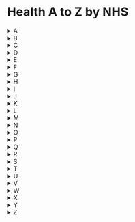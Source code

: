 # Health A to Z by NHS

<details>
<summary>A</summary>

- [x] [AAA](abdominal-aortic-aneurysm.md)
- [x] [AAA screening](abdominal-aortic-aneurysm-screening.md)
- [x] [Abdominal aortic aneurysm](abdominal-aortic-aneurysm.md)
- [x] [Abdominal aortic aneurysm screening](abdominal-aortic-aneurysm-screening.md)
- [x] Abortion
- [ ] Abscess
- [ ] Acanthosis nigricans
- [ ] Achalasia
- [ ] Acid and chemical burns
- [ ] Acid reflux in babies
- [ ] Acne
- [ ] Acoustic neuroma (vestibular schwannoma)
- [ ] Acromegaly
- [ ] Actinic keratoses (solar keratoses)
- [ ] Actinomycosis
- [ ] Acupuncture
- [ ] Acute cholecystitis
- [ ] Acute kidney injury
- [ ] Acute lymphoblastic leukaemia
- [ ] Acute myeloid leukaemia
- [ ] Acute pancreatitis
- [ ] Acute respiratory distress syndrome
- [ ] Addison's disease
- [ ] Adenoidectomy
- [ ] Age-related cataracts
- [ ] Age-related macular degeneration (AMD)
- [ ] Agoraphobia
- [ ] Air or gas embolism
- [ ] Albinism
- [ ] Alcohol misuse
- [ ] Alcohol poisoning
- [ ] Alcohol-related liver disease
- [ ] Alexander technique
- [ ] Alkaptonuria
- [ ] Allergic rhinitis
- [ ] Allergies
- [ ] Altitude sickness
- [ ] Alzheimer's disease
- [ ] Amblyopia
- [ ] Amnesia
- [ ] Amniocentesis
- [ ] Amputation
- [ ] Amyloidosis
- [ ] Anabolic steroid misuse
- [ ] Anaemia (iron deficiency)
- [ ] Anaemia (vitamin B12 or folate deficiency)
- [ ] Anaesthesia
- [ ] Anal cancer
- [ ] Anal fissure
- [ ] Anal fistula
- [ ] Anal pain
- [ ] Anaphylaxis
- [ ] Androgen insensitivity syndrome
- [ ] Aneurysm (abdominal aortic)
- [ ] Aneurysm (brain)
- [ ] Angelman syndrome
- [ ] Angina
- [ ] Angioedema
- [ ] Angiography
- [ ] Angioplasty
- [ ] Ankle pain
- [ ] Ankylosing spondylitis
- [ ] Anorexia nervosa
- [ ] Anosmia
- [ ] Anosmia
- [ ] Antacids
- [ ] Antibiotics
- [ ] Anticoagulant medicines
- [ ] Antidepressants
- [ ] Antifungal medicines
- [ ] Antihistamines
- [ ] Antiphospholipid syndrome (APS)
- [ ] Antisocial personality disorder
- [ ] Anus (itchy)
- [ ] Anxiety disorder in adults
- [ ] Anxiety disorders in children
- [ ] Aortic valve replacement
- [ ] Aphasia
- [ ] Appendicitis
- [ ] Arrhythmia
- [ ] Arterial thrombosis
- [ ] Arthritis
- [ ] Arthroscopy
- [ ] Asbestosis
- [ ] Asperger's
- [ ] Aspergillosis
- [ ] Aspirin
- [ ] Asthma
- [ ] Astigmatism
- [ ] Ataxia
- [ ] Atherosclerosis (arteriosclerosis)
- [ ] Athlete's foot
- [ ] Atopic eczema
- [ ] Atrial fibrillation
- [ ] Attention deficit hyperactivity disorder (ADHD)
- [ ] Auditory processing disorder (APD)
- [ ] Autism
- [ ] Autosomal dominant polycystic kidney disease
- [ ] Autosomal recessive polycystic kidney disease
- [ ] Avian flu

</details>

<details>
<summary>B</summary>

- [ ] Baby
- [ ] Back pain
- [ ] Bacterial vaginosis
- [ ] Bad breath
- [ ] Baker's cyst
- [ ] Balanitis
- [ ] Barium enema
- [ ] Bartholin's cyst
- [ ] Basal cell carcinoma
- [ ] Bedbugs
- [ ] Bedwetting in children
- [ ] Behçet's disease
- [ ] Being sick
- [ ] Bell's palsy
- [ ] Benign brain tumour (non-cancerous)
- [ ] Benign prostate enlargement
- [ ] Beta blockers
- [ ] Bile duct cancer (cholangiocarcinoma)
- [ ] Bilharzia
- [ ] Binge eating disorder
- [ ] Biological and biosimilar medicines (biosimilars)
- [ ] Biopsy
- [ ] Bipolar disorder
- [ ] Bird flu
- [ ] Birthmarks
- [ ] Bite (animal or human)
- [ ] Black eye
- [ ] Bladder cancer
- [ ] Bladder stones
- [ ] Bleeding after the menopause
- [ ] Bleeding from the bottom (rectal bleeding)
- [ ] Blepharitis
- [ ] Blindness and vision loss
- [ ] Blisters
- [ ] Blood clots
- [ ] Blood groups
- [ ] Blood in semen (haematospermia)
- [ ] Blood in urine
- [ ] Blood pressure (high)
- [ ] Blood pressure (low)
- [ ] Blood pressure test
- [ ] Blood tests
- [ ] Blood transfusion
- [ ] Blue skin or lips (cyanosis)
- [ ] Blushing
- [ ] Body dysmorphic disorder (BDD)
- [ ] Body odour (BO)
- [ ] Boils
- [ ] Bone cancer
- [ ] Bone cyst
- [ ] Bone density scan (DEXA scan)
- [ ] Borderline personality disorder
- [ ] Botulism
- [ ] Bowel cancer
- [ ] Bowel cancer screening
- [ ] Bowel incontinence
- [ ] Bowel polyps
- [ ] Bowel transplant
- [ ] Bowen's disease
- [ ] Brachycephaly and plagiocephaly
- [ ] Brain abscess
- [ ] Brain aneurysm
- [ ] Brain death
- [ ] Brain haemorrhage
- [ ] Brain tumour (benign)
- [ ] Brain tumour (malignant)
- [ ] Brain tumours
- [ ] Breast abscess
- [ ] Breast cancer in men
- [ ] Breast cancer in women
- [ ] Breast cancer screening
- [ ] Breast lumps
- [ ] Breast pain
- [ ] Breast reduction on the NHS
- [ ] Breath-holding in babies and children
- [ ] Broken ankle
- [ ] Broken arm or wrist
- [ ] Broken collarbone
- [ ] Broken finger or thumb
- [ ] Broken leg
- [ ] Broken nose
- [ ] Broken or bruised ribs
- [ ] Broken toe
- [ ] Bronchiectasis
- [ ] Bronchiolitis
- [ ] Bronchitis
- [ ] Bronchodilators
- [ ] Brucellosis
- [ ] Brugada syndrome
- [ ] Bruxism
- [ ] Bulimia
- [ ] Bullous pemphigoid
- [ ] Bunions
- [ ] Burns and scalds
- [ ] Bursitis
- [ ] Buttock pain

</details>

<details>
<summary>C</summary>

- [ ] CABG
- [ ] Caesarean section
- [ ] Cancer
- [ ] Cannabis oil (medical cannabis)
- [ ] Carbon monoxide poisoning
- [ ] Carcinoembryonic antigen (CEA) test
- [ ] Cardiac catheterisation and coronary angiography
- [ ] Cardiomyopathy
- [ ] Cardiovascular disease
- [ ] Carotid endarterectomy
- [ ] Carpal tunnel syndrome
- [ ] Cartilage damage
- [ ] Cataract surgery
- [ ] Cataracts (age-related)
- [ ] Cataracts (children)
- [ ] Catarrh
- [ ] Cavernoma
- [ ] Cavernous sinus thrombosis
- [ ] Cellulitis
- [ ] Cerebral palsy
- [ ] Cervical cancer
- [ ] Cervical rib
- [ ] Cervical screening
- [ ] Cervical spondylosis
- [ ] Charcot-Marie-Tooth disease
- [ ] Charles Bonnet syndrome
- [ ] Chemotherapy
- [ ] Chest infection
- [ ] Chest pain
- [ ] Chiari malformation
- [ ] Chickenpox
- [ ] Chilblains
- [ ] Chipped, broken or cracked tooth
- [ ] Chiropractic
- [ ] Chlamydia
- [ ] Cholangiocarcinoma
- [ ] Cholecystitis (acute)
- [ ] Cholera
- [ ] Cholesteatoma
- [ ] Cholesterol (high)
- [ ] Chorionic villus sampling
- [ ] Chronic fatigue syndrome (CFS/ME)
- [ ] Chronic kidney disease
- [ ] Chronic lymphocytic leukaemia
- [ ] Chronic myeloid leukaemia
- [ ] Chronic obstructive pulmonary disease (COPD)
- [ ] Chronic pancreatitis
- [ ] Chronic traumatic encephalopathy
- [ ] Circumcision in boys
- [ ] Circumcision in men
- [ ] Cirrhosis
- [ ] CJD
- [ ] Claustrophobia
- [ ] Cleft lip and palate
- [ ] Clinical depression
- [ ] Clinical trials
- [ ] Clostridium difficile
- [ ] Club foot
- [ ] Cluster headaches
- [ ] Coated or white tongue
- [ ] Coccydynia (tailbone pain)
- [ ] Coeliac disease
- [ ] Cognitive behavioural therapy (CBT)
- [ ] Cold sores
- [ ] Colic
- [ ] Colon cancer
- [ ] Colonoscopy
- [ ] Colostomy
- [ ] Colour vision deficiency (colour blindness)
- [ ] Colposcopy
- [ ] Coma
- [ ] Common cold
- [ ] Compartment syndrome
- [ ] Complementary and alternative medicine
- [ ] Complex regional pain syndrome
- [ ] Concussion
- [ ] Confusion (sudden)
- [ ] Congenital heart disease
- [ ] Congenital hip dislocation
- [ ] Conjunctivitis
- [ ] Consent to treatment
- [ ] Constipation
- [ ] Contact dermatitis
- [ ] Cornea transplant
- [ ] Corns and calluses
- [ ] Coronary angioplasty and stent insertion
- [ ] Coronary artery bypass graft
- [ ] Coronary heart disease
- [ ] Coronavirus (COVID-19)
- [ ] Corticobasal degeneration
- [ ] Corticosteroid cream
- [ ] Corticosteroids
- [ ] Cosmetic procedures
- [ ] Costochondritis
- [ ] Cough
- [ ] Coughing up blood (blood in phlegm)
- [ ] Counselling
- [ ] COVID-19
- [ ] Cradle cap
- [ ] Craniosynostosis
- [ ] Creutzfeldt-Jakob disease
- [ ] Crohn's disease
- [ ] Croup
- [ ] CT scan
- [ ] Cushing's syndrome
- [ ] Cuts and grazes
- [ ] Cyanosis
- [ ] Cyclical vomiting syndrome
- [ ] Cyclospora
- [ ] Cyclothymia
- [ ] Cystic fibrosis
- [ ] Cystitis
- [ ] Cystoscopy
- [ ] Cytomegalovirus (CMV)

</details>

<details>
<summary>D</summary>

- [ ] Dandruff
- [ ] Deafblindness
- [ ] Deafness
- [ ] Decompression sickness
- [ ] Decongestants
- [ ] Dehydration
- [ ] Delirium
- [ ] Dementia (frontotemporal)
- [ ] Dementia (vascular)
- [ ] Dementia with Lewy bodies
- [ ] Dengue
- [ ] Dental abscess
- [ ] Dental pain
- [ ] Dentures (false teeth)
- [ ] Depression
- [ ] Detached retina (retinal detachment)
- [ ] Developmental co-ordination disorder (dyspraxia) in children
- [ ] Developmental dysplasia of the hip
- [ ] DEXA scan
- [ ] Diabetes
- [ ] Diabetes (type 1)
- [ ] Diabetes (type 2)
- [ ] Diabetes in pregnancy
- [ ] Diabetes insipidus
- [ ] Diabetic eye screening
- [ ] Diabetic ketoacidosis
- [ ] Diabetic retinopathy
- [ ] Dialysis
- [ ] Diarrhoea
- [ ] Diarrhoea and vomiting
- [ ] Differences in sex development
- [ ] DiGeorge syndrome (22q11 deletion)
- [ ] Diphtheria
- [ ] Discoid eczema
- [ ] Dislocated kneecap
- [ ] Dislocated shoulder
- [ ] Disorders of consciousness
- [ ] Dissociative disorders
- [ ] Diverticular disease and diverticulitis
- [ ] Dizziness
- [ ] Double vision
- [ ] Down's syndrome
- [ ] Dry eyes
- [ ] Dry lips
- [ ] Dry mouth
- [ ] Dupuytren's contracture
- [ ] DVT
- [ ] DVT (deep vein thrombosis)
- [ ] Dwarfism
- [ ] Dysarthria (difficulty speaking)
- [ ] Dysentery
- [ ] Dyslexia
- [ ] Dysphagia (swallowing problems)
- [ ] Dyspraxia (developmental co-ordination disorder) in adults
- [ ] Dyspraxia in children
- [ ] Dystonia

</details>

<details>
<summary>E</summary>

- [ ] Ear infections
- [ ] Earache
- [ ] Eardrum (burst)
- [ ] Early menopause
- [ ] Early or delayed puberty
- [ ] Earwax build-up
- [ ] Eating disorders
- [ ] Ebola virus disease
- [ ] Echocardiogram
- [ ] Ectopic beats
- [ ] Ectopic pregnancy
- [ ] Ectropion
- [ ] Eczema (atopic)
- [ ] Eczema (contact dermatitis)
- [ ] Eczema (discoid)
- [ ] Eczema (varicose)
- [ ] Edwards' syndrome (trisomy 18)
- [ ] Ehlers-Danlos syndromes
- [ ] Ejaculation problems
- [ ] Elbow and arm pain
- [ ] Electrocardiogram (ECG)
- [ ] Electroencephalogram (EEG)
- [ ] Electrolyte test
- [ ] Embolism
- [ ] Emollients
- [ ] Empyema
- [ ] Encephalitis
- [ ] Endocarditis
- [ ] Endometrial cancer
- [ ] Endometriosis
- [ ] Endoscopy
- [ ] Enhanced recovery
- [ ] Epidermolysis bullosa
- [ ] Epididymitis
- [ ] Epidural
- [ ] Epiglottitis
- [ ] Epilepsy
- [ ] Erectile dysfunction (impotence)
- [ ] Erythema multiforme
- [ ] Erythema nodosum
- [ ] Erythromelalgia
- [ ] Essential tremor
- [ ] Euthanasia and assisted suicide
- [ ] Ewing sarcoma
- [ ] Excessive hair growth (hirsutism)
- [ ] Exophthalmos (bulging eyes)
- [ ] Eye cancer
- [ ] Eye floaters
- [ ] Eye infection (herpes)
- [ ] Eye injuries
- [ ] Eye tests for children
- [ ] Eyelid problems

</details>

<details>
<summary>F</summary>

- [ ] Fabricated or induced illness
- [ ] Face blindness
- [ ] Fainting
- [ ] Falls
- [ ] Farting (flatulence)
- [ ] Febrile seizures
- [ ] Feeling sick (nausea)
- [ ] Female genital mutilation (FGM)
- [ ] Femoral hernia repair
- [ ] Fibroids
- [ ] Fibromyalgia
- [ ] First aid
- [ ] Fits (children with fever)
- [ ] Fits (seizures)
- [ ] Flat feet
- [ ] Flat head syndrome
- [ ] Floaters and flashes in the eyes
- [ ] Flu
- [ ] Fluoride
- [ ] Foetal alcohol syndrome
- [ ] Food allergy
- [ ] Food colours and hyperactivity
- [ ] Food intolerance
- [ ] Food poisoning
- [ ] Foot drop
- [ ] Foot pain
- [ ] Foreskin problems
- [ ] Frontotemporal dementia
- [ ] Frostbite
- [ ] Frozen shoulder
- [ ] Functional neurological disorder
- [ ] Fungal nail infection

</details>

<details>
<summary>G</summary>

- [ ] Gallbladder cancer
- [ ] Gallbladder pain
- [ ] Gallbladder removal
- [ ] Gallstones
- [ ] Ganglion cyst
- [ ] Gangrene
- [ ] Gastrectomy
- [ ] Gastritis
- [ ] Gastro-oesophageal reflux disease (GORD)
- [ ] Gastroenteritis
- [ ] Gastroparesis
- [ ] Gastroscopy
- [ ] Gender dysphoria
- [ ] General anaesthesia
- [ ] Generalised anxiety disorder in adults
- [ ] Genetic and genomic testing
- [ ] Genetic test for cancer gene
- [ ] Genital herpes
- [ ] Genital warts
- [ ] Gestational diabetes
- [ ] Giant cell arteritis
- [ ] Giardiasis
- [ ] Gigantism
- [ ] Gilbert's syndrome
- [ ] Glandular fever
- [ ] Glaucoma
- [ ] Glomerulonephritis
- [ ] Glue ear
- [ ] Glutaric aciduria type 1
- [ ] Goitre
- [ ] Gonorrhoea
- [ ] Gout
- [ ] Granuloma annulare
- [ ] Granulomatosis with polyangiitis (Wegener's granulomatosis)
- [ ] Group B strep
- [ ] Growing pains
- [ ] Guillain-Barré syndrome
- [ ] Gum disease

</details>

<details>
<summary>H</summary>

- [ ] Haemochromatosis
- [ ] Haemophilia
- [ ] Haemophilus influenzae type b (Hib)
- [ ] Hair dye reactions
- [x] Hair loss
- [ ] Hairy cell leukaemia
- [ ] Halitosis
- [ ] Hallucinations and hearing voices
- [ ] Hamstring injury
- [ ] Hand pain
- [ ] Hand tendon repair
- [ ] Hand, foot and mouth disease
- [ ] Hay fever
- [ ] Head and neck cancer
- [ ] Head injury and concussion
- [ ] Head lice and nits
- [ ] Headaches
- [ ] Headaches (hormone)
- [ ] Headaches (tension-type)
- [ ] Headaches in children
- [ ] Health anxiety
- [ ] Hearing loss
- [ ] Hearing tests
- [ ] Hearing tests for children
- [ ] Hearing voices
- [ ] Heart attack
- [ ] Heart block
- [ ] Heart bypass
- [ ] Heart disease (coronary)
- [ ] Heart failure
- [ ] Heart pain
- [ ] Heart palpitations and ectopic beats
- [ ] Heart rhythm problems
- [ ] Heart transplant
- [ ] Heart valve problems
- [ ] Heart valve replacement
- [ ] Heart-lung transplant
- [ ] Heartburn and acid reflux
- [ ] Heat exhaustion and heatstroke
- [ ] Heat rash (prickly heat)
- [ ] Heavy periods
- [ ] Heel pain
- [ ] Henoch-Schönlein purpura (HSP)
- [ ] Hepatitis
- [ ] Hepatitis A
- [ ] Hepatitis B
- [ ] Hepatitis C
- [ ] Herbal medicines
- [ ] Herceptin (trastuzumab)
- [ ] Hereditary haemorrhagic telangiectasia (HHT)
- [ ] Hereditary neuropathy with pressure palsies (HNPP)
- [ ] Hereditary spastic paraplegia
- [ ] Hernia
- [ ] Hernia (femoral)
- [ ] Hernia (hiatus)
- [ ] Hernia (inguinal)
- [ ] Hernia (umbilical)
- [ ] Herpes (genital)
- [ ] Herpes in babies
- [ ] Herpes simplex eye infections
- [ ] Herpetic whitlow (whitlow finger)
- [ ] Hiatus hernia
- [ ] Hiccups
- [ ] Hidradenitis suppurativa (HS)
- [ ] High blood pressure (hypertension)
- [ ] High cholesterol
- [ ] High temperature (fever) in adults
- [ ] High temperature (fever) in children
- [ ] Hip dysplasia
- [ ] Hip fracture
- [ ] Hip pain in adults
- [ ] Hip pain in children (irritable hip)
- [ ] Hip replacement
- [ ] Hirschsprung's disease
- [ ] Hirsutism
- [ ] HIV and AIDS
- [ ] Hives
- [ ] Hoarding disorder
- [ ] Hodgkin lymphoma
- [ ] Home oxygen therapy
- [ ] Homeopathy
- [ ] Homocystinuria
- [ ] Hookworm
- [ ] Hormone headaches
- [ ] Hormone replacement therapy (HRT)
- [ ] HRT
- [ ] Hughes syndrome
- [ ] Human papillomavirus (HPV)
- [ ] Huntington's disease
- [ ] Hydrocephalus
- [ ] Hydronephrosis
- [ ] Hyperglycaemia (high blood sugar)
- [ ] Hyperhidrosis
- [ ] Hyperparathyroidism
- [ ] Hypersomnia
- [ ] Hypertension
- [ ] Hyperthyroidism
- [ ] Hypnotherapy
- [ ] Hypochondria
- [ ] Hypoglycaemia (low blood sugar)
- [ ] Hypoparathyroidism
- [ ] Hypotension
- [ ] Hypothermia
- [ ] Hypothyroidism
- [ ] Hypotonia
- [ ] Hysterectomy
- [ ] Hysteroscopy

</details>

<details>
<summary>I</summary>

- [ ] IBS
- [ ] Ichthyosis
- [ ] Idiopathic pulmonary fibrosis
- [ ] Ileostomy
- [ ] Impetigo
- [ ] Impotence
- [ ] Incontinence (urinary)
- [ ] Indigestion
- [ ] Infected piercings
- [ ] Infertility
- [ ] Inflammatory bowel disease
- [ ] Influenza
- [ ] Ingrown hairs
- [ ] Ingrown toenail
- [ ] Inguinal hernia repair
- [ ] Insect bites and stings
- [ ] Insomnia
- [ ] Intensive care
- [ ] Intersex
- [ ] Interstitial cystitis
- [ ] Intracranial hypertension
- [ ] Intrauterine insemination (IUI)
- [ ] Iron deficiency anaemia
- [ ] Irregular periods
- [ ] Irritable bowel syndrome (IBS)
- [ ] Irritable hip
- [ ] Isovaleric acidaemia
- [ ] Itchy bottom
- [ ] Itchy skin
- [ ] IVF

</details>

<details>
<summary>J</summary>

- [ ] Japanese encephalitis
- [ ] Jaundice
- [ ] Jaundice in newborns
- [ ] Jaw pain
- [ ] Jellyfish and other sea creature stings
- [ ] Jet lag
- [ ] Joint hypermobility syndrome
- [ ] Joint pain

</details>

<details>
<summary>K</summary>

- [ ] Kaposi's sarcoma
- [ ] Kawasaki disease
- [ ] Keratosis pilaris
- [ ] Kidney cancer
- [ ] Kidney failure
- [ ] Kidney infection
- [ ] Kidney stones
- [ ] Kidney transplant
- [ ] Klinefelter syndrome
- [ ] Knee ligament surgery
- [ ] Knee pain
- [ ] Knee replacement
- [ ] Knock knees
- [ ] Knocked-out tooth
- [ ] Kwashiorkor
- [ ] Kyphosis

</details>

<details>
<summary>L</summary>

- [ ] "Leaky gut syndrome"
- [ ] Labial fusion
- [ ] Labyrinthitis and vestibular neuritis
- [ ] Lactate dehydrogenase (LDH) test
- [ ] Lactose intolerance
- [ ] Lambert-Eaton myasthenic syndrome
- [ ] Laparoscopy (keyhole surgery)
- [ ] Laryngeal (larynx) cancer
- [ ] Laryngitis
- [ ] Laxatives
- [ ] Lazy eye
- [ ] Learning disabilities
- [ ] Leg cramps
- [ ] Leg ulcer
- [ ] Legionnaires' disease
- [ ] Leptospirosis (Weil's disease)
- [ ] Leukaemia (acute lymphoblastic)
- [ ] Leukaemia (acute myeloid)
- [ ] Leukaemia (chronic lymphocytic)
- [ ] Leukaemia (chronic myeloid)
- [ ] Leukaemia (hairy cell)
- [ ] Leukoplakia
- [ ] Lichen planus
- [ ] Lichen sclerosus
- [ ] Limping in children
- [ ] Lipoedema
- [ ] Lipoma
- [ ] Lips (sore or dry)
- [ ] Listeriosis
- [ ] Liver cancer
- [ ] Liver disease
- [ ] Liver disease (alcohol-related)
- [ ] Liver transplant
- [ ] Local anaesthesia
- [ ] Long QT syndrome
- [ ] Long-sightedness
- [ ] Loss of libido (reduced sex drive)
- [ ] Lost or changed sense of smell
- [ ] Low blood pressure (hypotension)
- [ ] Low blood sugar (hypoglycaemia)
- [ ] Low sperm count
- [ ] Low white blood cell count
- [ ] Lumbar decompression surgery
- [ ] Lumbar puncture
- [ ] Lumps
- [ ] Lung cancer
- [ ] Lung transplant
- [ ] Lupus
- [ ] Lyme disease
- [ ] Lymphoedema

</details>

<details>
<summary>M</summary>

- [ ] Macular degeneration (age-related)
- [ ] Macular hole
- [ ] Magnesium test
- [ ] Malaria
- [ ] Male menopause
- [ ] Malignant brain tumour (brain cancer)
- [ ] Mallet finger
- [ ] Malnutrition
- [ ] Maple syrup urine disease
- [ ] Marfan syndrome
- [ ] Mastectomy
- [ ] Mastitis
- [ ] Mastocytosis
- [ ] Mastoiditis
- [ ] MCADD
- [ ] Measles
- [ ] Medically unexplained symptoms
- [ ] Medicines information
- [ ] Memory loss (amnesia)
- [ ] Meningitis
- [ ] Menopause
- [ ] Menopause (early)
- [ ] Menstrual pain
- [ ] Mental health and wellbeing
- [ ] Mesothelioma
- [ ] Metabolic syndrome
- [ ] Metallic taste
- [ ] Middle East respiratory syndrome (MERS)
- [ ] Migraine
- [ ] Miscarriage
- [ ] Mitral valve problems
- [ ] Molar pregnancy
- [ ] Moles
- [ ] Molluscum contagiosum
- [ ] Monkeypox
- [ ] Morton's neuroma
- [ ] Motion sickness
- [ ] Motor neurone disease
- [ ] Mouth cancer
- [ ] Mouth thrush
- [ ] Mouth ulcers
- [ ] MRI scan
- [ ] MRSA
- [ ] Mucositis
- [ ] Multiple myeloma
- [ ] Multiple sclerosis
- [ ] Multiple system atrophy
- [ ] Mumps
- [ ] Munchausen's syndrome
- [ ] Muscular dystrophy
- [ ] Myalgic encephalomyelitis (ME)
- [ ] Myasthenia gravis
- [ ] Mycobacterium chimaera infection
- [ ] Myelodysplastic syndrome (myelodysplasia)
- [ ] Myeloma
- [ ] Myopia
- [ ] Myositis (polymyositis and dermatomyositis)
- [ ] Ménière's disease

</details>

<details>
<summary>N</summary>

- [ ] Nail fungal infection
- [ ] Nail patella syndrome
- [ ] Nail problems
- [ ] Narcolepsy
- [ ] Nasal and sinus cancer
- [ ] Nasal polyps
- [ ] Nasopharyngeal cancer
- [ ] Nausea
- [ ] Neck pain
- [ ] Necrotising fasciitis
- [ ] Neonatal herpes (herpes in a baby)
- [ ] Nephrotic syndrome in children
- [ ] Neuroblastoma
- [ ] Neuroendocrine tumours
- [ ] Neuroendocrine tumours and carcinoid syndrome
- [ ] Neurofibromatosis type 1
- [ ] Neurofibromatosis type 2
- [ ] Neuromyelitis optica
- [ ] Newborn jaundice
- [ ] Newborn respiratory distress syndrome
- [ ] NHS screening
- [ ] Night sweats
- [ ] Night terrors and nightmares
- [ ] Nipple discharge
- [ ] Noise sensitivity (hyperacusis)
- [ ] Non-alcoholic fatty liver disease (NAFLD)
- [ ] Non-allergic rhinitis
- [ ] Non-gonococcal urethritis
- [ ] Non-Hodgkin lymphoma
- [ ] Noonan syndrome
- [ ] Norovirus (vomiting bug)
- [ ] Nose cancer
- [ ] Nosebleed
- [ ] NSAIDs

</details>

<details>
<summary>O</summary>

- [ ] Obesity
- [ ] Obsessive compulsive disorder (OCD)
- [ ] Occupational therapy
- [ ] Oesophageal atresia and tracheo-oesophageal fistula
- [ ] Oesophageal cancer
- [ ] Oral thrush (mouth thrush)
- [ ] Orf
- [ ] Orthodontics
- [ ] Osteoarthritis
- [ ] Osteomalacia
- [ ] Osteomyelitis
- [ ] Osteopathy
- [ ] Osteophyte (bone spur)
- [ ] Osteoporosis
- [ ] Otosclerosis
- [ ] Ovarian cancer
- [ ] Ovarian cyst
- [ ] Overactive thyroid (hyperthyroidism)
- [ ] Ovulation pain
- [ ] Oxygen therapy

</details>

<details>
<summary>P</summary>

- [ ] Pacemaker implantation
- [ ] Paget's disease of bone
- [ ] Paget's disease of the nipple
- [ ] Palpitations
- [ ] Pancreas transplant
- [ ] Pancreatic cancer
- [ ] Pancreatitis (acute)
- [ ] Pancreatitis (chronic)
- [ ] Panic disorder
- [ ] Paralysis
- [ ] Parkinson's disease
- [ ] Patau's syndrome
- [ ] Peak flow test
- [ ] Pelvic inflammatory disease
- [ ] Pelvic organ prolapse
- [ ] Pelvic pain
- [ ] Pemphigus vulgaris
- [ ] Penile cancer
- [ ] Perforated eardrum
- [ ] Pericarditis
- [ ] Period pain
- [ ] Periods
- [ ] Periods (heavy)
- [ ] Periods (irregular)
- [ ] Periods (stopped or missed)
- [ ] Peripheral arterial disease (PAD)
- [ ] Peripheral neuropathy
- [ ] Peritonitis
- [ ] Persistent trophoblastic disease and choriocarcinoma
- [ ] Personality disorder
- [ ] PET scan
- [ ] Phaeochromocytoma
- [ ] Phenylketonuria
- [ ] Phimosis
- [ ] Phlebitis (superficial thrombophlebitis)
- [ ] Phobias
- [ ] Phosphate test
- [ ] Photodynamic therapy (PDT)
- [ ] Physiotherapy
- [ ] Piles
- [ ] Piles (haemorrhoids)
- [ ] Pilonidal sinus
- [ ] Pins and needles
- [ ] PIP breast implants
- [ ] Pityriasis rosea
- [ ] Pityriasis versicolor
- [ ] Plagiocephaly and brachycephaly (flat head syndrome)
- [ ] Plantar fasciitis
- [ ] Plastic surgery
- [ ] Pleurisy
- [ ] PMS (premenstrual syndrome)
- [ ] Pneumonia
- [ ] Poisoning
- [ ] Polio
- [ ] Polycystic kidney disease (autosomal dominant)
- [ ] Polycystic kidney disease (autosomal recessive)
- [ ] Polycystic ovary syndrome
- [ ] Polycythaemia
- [ ] Polyhydramnios (too much amniotic fluid)
- [ ] Polymorphic light eruption
- [ ] Polymyalgia rheumatica
- [ ] Pompholyx (dyshidrotic eczema)
- [ ] Popliteal cyst
- [ ] Post-herpetic neuralgia
- [ ] Post-mortem
- [ ] Post-polio syndrome
- [ ] Post-traumatic stress disorder (PTSD)
- [ ] Postmenopausal bleeding
- [ ] Postnatal depression
- [ ] Postpartum psychosis
- [ ] Postural tachycardia syndrome (PoTS)
- [ ] Potassium test
- [ ] Prader-Willi syndrome
- [ ] Pre-eclampsia
- [ ] Premature ejaculation
- [ ] Pressure ulcers (pressure sores)
- [ ] Priapism (painful erections)
- [ ] Prickly heat
- [ ] Primary biliary cholangitis (primary biliary cirrhosis)
- [ ] Probiotics
- [ ] Proctalgia
- [ ] Progressive supranuclear palsy
- [ ] Prolapse (pelvic organ)
- [ ] Prosopagnosia (face blindness)
- [ ] Prostate cancer
- [ ] Prostate enlargement
- [ ] Prostate problems
- [ ] Prostatitis
- [ ] Psoriasis
- [ ] Psoriatic arthritis
- [ ] Psychiatry
- [ ] Psychosis
- [ ] Puberty (early or delayed)
- [ ] Pubic lice
- [ ] Pudendal neuralgia
- [ ] Pulmonary embolism
- [ ] Pulmonary fibrosis
- [ ] Pulmonary hypertension
- [ ] Pyoderma gangrenosum

</details>

<details>
<summary>Q</summary>

- [ ] Q fever
- [ ] Quinsy

</details>

<details>
<summary>R</summary>

- [ ] Rabies
- [ ] Radiotherapy
- [ ] Rashes in babies and children
- [ ] Raynaud's
- [ ] Reactive arthritis
- [ ] Rectal bleeding
- [ ] Rectal cancer
- [ ] Rectal examination
- [ ] Red blood cell count
- [ ] Red eye
- [ ] Reflux in babies
- [ ] Repetitive strain injury (RSI)
- [ ] Respiratory tract infections (RTIs)
- [ ] Restless legs syndrome
- [ ] Restricted growth (dwarfism)
- [ ] Retinal detachment
- [ ] Retinal migraine
- [ ] Retinoblastoma (eye cancer in children)
- [ ] Rett syndrome
- [ ] Reye's syndrome
- [ ] Rhesus disease
- [ ] Rheumatic fever
- [ ] Rheumatoid arthritis
- [ ] Rhinitis (allergic)
- [ ] Rickets and osteomalacia
- [ ] Ringworm
- [ ] Root canal treatment
- [ ] Rosacea
- [ ] Roseola
- [ ] Roundworm
- [ ] Rubella (german measles)

</details>

<details>
<summary>S</summary>

- [ ] Salivary gland stones
- [ ] Sarcoidosis
- [ ] SARS (severe acute respiratory syndrome)
- [ ] Scabies
- [ ] Scarlet fever
- [ ] Scars
- [ ] Schistosomiasis (bilharzia)
- [ ] Schizophrenia
- [ ] Sciatica
- [ ] Scleroderma
- [ ] Scoliosis
- [ ] Scurvy
- [ ] Seasonal affective disorder (SAD)
- [ ] Seizures (children with fever)
- [ ] Seizures (fits)
- [ ] Selective mutism
- [ ] Selective serotonin reuptake inhibitors (SSRIs)
- [ ] Self-harm
- [ ] Sense of smell (lost/changed)
- [ ] Sepsis
- [ ] Septic arthritis
- [ ] Severe head injury
- [ ] Sexually transmitted infections (STIs)
- [ ] Shaking
- [ ] Shin pain (shin splints)
- [ ] Shin splints
- [ ] Shingles
- [ ] Short-sightedness (myopia)
- [ ] Shortness of breath
- [ ] Shoulder impingement
- [ ] Shoulder pain
- [ ] Sick building syndrome
- [ ] Sickle cell disease
- [ ] Silicosis
- [ ] Sinus cancer
- [ ] Sinusitis
- [ ] Sinusitis (sinus infection)
- [ ] Sjögren's syndrome
- [ ] Skin cancer (melanoma)
- [ ] Skin cancer (non-melanoma)
- [ ] Skin cyst
- [ ] Skin picking disorder
- [ ] Skin tags
- [ ] Slapped cheek syndrome
- [ ] Sleep apnoea
- [ ] Sleep paralysis
- [ ] Sleepwalking
- [ ] Slipped disc
- [ ] Small bowel transplant
- [ ] Smear test
- [ ] Smelly urine
- [ ] Smoking (treatments to stop)
- [ ] Snake bites
- [ ] Snoring
- [ ] Social anxiety (social phobia)
- [ ] Social care and support guide
- [ ] Soft tissue sarcomas
- [ ] Soiling (child pooing their pants)
- [ ] Solar keratoses
- [ ] Sore lips
- [ ] Sore or white tongue
- [ ] Sore throat
- [ ] Sperm count (low)
- [ ] Spina bifida
- [ ] Spinal muscular atrophy
- [ ] Spirometry
- [ ] Spleen problems and spleen removal
- [ ] Spondylolisthesis
- [ ] Sports injuries
- [ ] Sprains and strains
- [ ] Squamous cell carcinoma
- [ ] Squint
- [ ] Stammering
- [ ] Staph infection
- [ ] Statins
- [ ] Stem cell and bone marrow transplants
- [ ] Stent insertion
- [ ] Steroid cream
- [ ] Steroid inhalers
- [ ] Steroid injections
- [ ] Steroid misuse
- [ ] Steroid nasal sprays
- [ ] Steroid tablets
- [ ] Steroids
- [ ] Stevens-Johnson syndrome
- [ ] Stillbirth
- [ ] Sting or bite (insect)
- [ ] Stomach ache
- [ ] Stomach bug
- [ ] Stomach cancer
- [ ] Stomach ulcer
- [ ] Stop smoking treatments
- [ ] Stopped or missed periods
- [ ] Stretch marks
- [ ] Stroke
- [ ] Stuttering
- [ ] Stye
- [ ] Subarachnoid haemorrhage
- [ ] Subdural haematoma
- [ ] Sudden confusion (delirium)
- [ ] Sudden infant death syndrome (SIDS)
- [ ] Suicidal thoughts
- [ ] Sunburn
- [ ] Superficial thrombophlebitis
- [ ] Supraventricular tachycardia (SVT)
- [ ] Surgery (having an operation)
- [ ] Swallowing pills
- [ ] Swallowing problems
- [ ] Sweating (excessive)
- [ ] Sweating at night
- [ ] Swine flu (H1N1)
- [ ] Swollen ankles, feet and legs (oedema)
- [ ] Swollen arms and hands (oedema)
- [ ] Swollen glands
- [ ] Syphilis

</details>

<details>
<summary>T</summary>

- [ ] Tapeworm
- [ ] Tay-Sachs disease
- [ ] Teeth grinding (bruxism)
- [ ] Temporal arteritis
- [ ] Temporomandibular disorder (TMD)
- [ ] Tendonitis
- [ ] Tennis elbow
- [ ] TENS (transcutaneous electrical nerve stimulation)
- [ ] Tension-type headaches
- [ ] Testicle lumps and swellings
- [ ] Testicular cancer
- [ ] Tetanus
- [ ] Thalassaemia
- [ ] Thirst (excessive)
- [ ] Thoracic outlet syndrome
- [ ] Threadworms
- [ ] Throat (sore)
- [ ] Thrombophilia
- [ ] Thrush in men and women
- [ ] Thyroid cancer
- [ ] Thyroiditis
- [ ] TIA
- [ ] Tick-borne encephalitis (TBE)
- [ ] Tics
- [ ] Tight foreskin (phimosis and paraphimosis)
- [ ] Tinnitus
- [ ] Toe pain
- [ ] Tongue (sore or white)
- [ ] Tongue cancer
- [ ] Tongue-tie
- [ ] Tonsillitis
- [ ] Tooth (chipped or broken)
- [ ] Tooth decay
- [ ] Tooth knocked out
- [ ] Toothache
- [ ] Total iron-binding capacity (TIBC) and transferrin test
- [ ] Total protein test
- [ ] Tourette's syndrome
- [ ] Toxic shock syndrome
- [ ] Toxocariasis
- [ ] Toxoplasmosis
- [ ] Tracheostomy
- [ ] Transient ischaemic attack (TIA)
- [ ] Transurethral resection of the prostate (TURP)
- [ ] Travel vaccinations
- [ ] Tremor
- [ ] Tremor or shaking hands
- [ ] Trichomoniasis
- [ ] Trichotillomania (hair pulling disorder)
- [ ] Trigeminal neuralgia
- [ ] Trigger finger
- [ ] Trimethylaminuria ('fish odour syndrome')
- [ ] Tuberculosis (TB)
- [ ] Tuberous sclerosis
- [ ] Tummy ache
- [ ] Tummy bug
- [ ] Turner syndrome
- [ ] Twitching eyes and muscles
- [ ] Type 1 diabetes
- [ ] Type 2 diabetes
- [ ] Typhoid fever
- [ ] Typhus

</details>

<details>
<summary>U</summary>

- [ ] Ulcerative colitis
- [ ] Ultrasound scan
- [ ] Umbilical hernia repair
- [ ] Underactive thyroid (hypothyroidism)
- [ ] Undescended testicles
- [ ] Unintentional weight loss
- [ ] Urethritis (NGU)
- [ ] Urinary catheter
- [ ] Urinary incontinence
- [ ] Urinary tract infections (UTIs)
- [ ] Urine (smelly)
- [ ] Urine albumin to creatinine ratio (ACR)
- [ ] Uterine (womb) cancer
- [ ] Uveitis

</details>

<details>
<summary>V</summary>

- [ ] Vaccinations
- [ ] Vaginal cancer
- [ ] Vaginal discharge
- [ ] Vaginal dryness
- [ ] Vaginal pain
- [ ] Vaginismus
- [ ] Vaginitis
- [ ] Varicose eczema
- [ ] Varicose veins
- [ ] Vascular dementia
- [ ] Vasculitis
- [ ] Vegetative state
- [ ] Venous leg ulcer
- [ ] Vertigo
- [ ] Vestibular neuritis
- [ ] Vestibular schwannoma
- [ ] Vitamin B12 or folate deficiency anaemia
- [ ] Vitamins and minerals
- [ ] Vitiligo
- [ ] Vomiting
- [ ] Vomiting blood (haematemesis)
- [ ] Vomiting bug
- [ ] Von Willebrand disease
- [ ] Vulval cancer
- [ ] Vulvodynia (vulval pain)

</details>

<details>
<summary>W</summary>

- [ ] Warts and verrucas
- [ ] Watering eyes
- [ ] Wegener's granulomatosis
- [ ] Weight loss (unexpected)
- [ ] Weight loss surgery
- [ ] Weil's disease
- [ ] West Nile virus
- [ ] Whiplash
- [ ] White blood cell count (low)
- [ ] Whitlow finger
- [ ] Whooping cough
- [ ] Wind
- [ ] Winter vomiting bug
- [ ] Wisdom tooth removal
- [ ] Wolff-Parkinson-White syndrome
- [ ] Womb (uterus) cancer
- [ ] Worms in humans

</details>

<details>
<summary>X</summary>

- [x] [X-ray](x-ray.md)

</details>

<details>
<summary>Y</summary>

- [x] [Yellow fever](yellow-fever.md)

</details>

<details>
<summary>Z</summary>

- [x] [Zika virus](zika.md)

</details>
